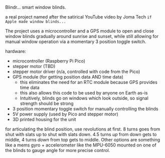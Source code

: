 Blindr... smart window blinds.

a real project named after the satirical YouTube video by Joma Tech `if Apple made window blinds...`

The project uses a microcontroller and a GPS module to open and close window blinds gradually around sunrise and sunset, while still allowing for manual window operation via a momentary 3 position toggle switch.


hardware:
- microcontroller (Raspberry Pi Pico)
- stepper motor (TBD)
- stepper motor driver (n/a, controlled with code from the Pico)
- GPS module (for getting position data AND time data)
	- this eliminates the need for an RTC module because GPS provides time data
	- this also allows this code to be used by anyone on Earth as-is
	- Intuitively, blinds go on windows which look outside, so signal strength should be strong
- 3 position momentary toggle switch for manually controlling the blinds
- 5V power supply (used by Pico and stepper motor)
- 3D printed housing for the unit


for articulating the blind position, use revolutions at first. 8 turns goes from shut with slats up to shut with slats down. 4.5 turns _up_ from down gets to middle, 4 turns _down_ from top gets to middle. Other options are something like a mems gyro + accelerometer like the MPU-6050 mounted on one of the blinds to gauge angle for more precise control.